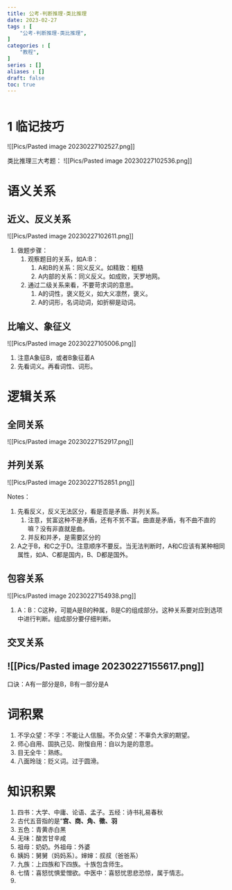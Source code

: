 ```yaml
---
title: 公考-判断推理-类比推理
date: 2023-02-27
tags : [
	"公考-判断推理-类比推理",
]
categories : [
	"教程",
]
series : []
aliases : []
draft: false
toc: true
---
```



```toc
```

# 1 临记技巧


![[Pics/Pasted image 20230227102527.png]]

类比推理三大考题：
![[Pics/Pasted image 20230227102536.png]]

# 语义关系

## 近义、反义关系

![[Pics/Pasted image 20230227102611.png]]

1. 做题步骤：
	1. 观察题目的关系，如A:B：
		1. A和B的关系：同义反义。如精致：粗糙
		2. A内部的关系：同义反义。如成败，天罗地网。
	2. 通过二级关系来看，不要苛求词的意思。
		1. A的词性，褒义贬义，如大义凛然，褒义。
		2. A的词形，名词动词，如折柳是动词。

## 比喻义、象征义
![[Pics/Pasted image 20230227105006.png]]

1. 注意A象征B，或者B象征着A
2. 先看词义。再看词性、词形。


# 逻辑关系
## 全同关系

![[Pics/Pasted image 20230227152917.png]]
## 并列关系
![[Pics/Pasted image 20230227152851.png]]

Notes：
1. 先看反义，反义无法区分，看是否是矛盾、并列关系。
	1. 注意，贫富这种不是矛盾，还有不贫不富。曲直是矛盾，有不曲不直的嘛？没有非直就是曲。
	2. 并反和并矛，是需要区分的
2. A之于B，和C之于D。注意顺序不要反。当无法判断时，A和C应该有某种相同属性，如A、C都是国内，B、D都是国外。

## 包容关系

![[Pics/Pasted image 20230227154938.png]]

1. A：B：C这种，可能A是B的种属，B是C的组成部分。这种关系要对应到选项中进行判断。组成部分要仔细判断。


## 交叉关系
## ![[Pics/Pasted image 20230227155617.png]]
口诀：A有一部分是B，B有一部分是A



# 词积累
1. 不孚众望：不孚：不能让人信服。不负众望：不辜负大家的期望。
2. 师心自用、固执己见、刚愎自用：自以为是的意思。
3. 目无全牛：熟练。
4. 八面玲珑：贬义词。过于圆滑。

# 知识积累
1. 四书：大学、中庸、论语、孟子。五经：诗书礼易春秋
2. 古代五音指的是“**宫、商、角、徵、羽**
3. 五色：青黄赤白黑
4. 无味：酸苦甘辛咸
5. 祖母：奶奶。外祖母：外婆
6. 姨妈：舅舅（妈妈系）。婶婶：叔叔（爸爸系）
7. 九族：上四族和下四族。十族包含师生。
8. 七情：喜怒忧惧爱憎欲。中医中：喜怒忧思悲恐惊，属于情志。
9. 